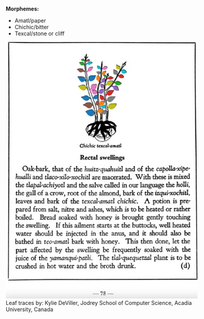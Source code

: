 
**Morphemes:**

- Amatl/paper
- Chichic/bitter
- Texcal/stone or cliff

![K_ID089_p078_01_Chichic_texcal-amatl.png](assets/K_ID089_p078_01_Chichic_texcal-amatl.png)  
Leaf traces by: Kylie DeViller, Jodrey School of Computer Science, Acadia University, Canada  
